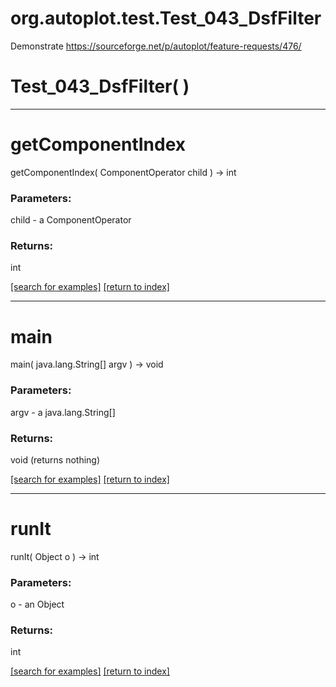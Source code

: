 # org.autoplot.test.Test_043_DsfFilter

Demonstrate https://sourceforge.net/p/autoplot/feature-requests/476/

# Test_043_DsfFilter( )


***
<a name="getComponentIndex"></a>
# getComponentIndex
getComponentIndex( ComponentOperator child ) &rarr; int



### Parameters:
child - a ComponentOperator

### Returns:
int


<a href="https://github.com/autoplot/dev/search?q=getComponentIndex&unscoped_q=getComponentIndex">[search for examples]</a>
<a href="https://github.com/autoplot/documentation/blob/master/javadoc/index-all.md">[return to index]</a>

***
<a name="main"></a>
# main
main( java.lang.String[] argv ) &rarr; void



### Parameters:
argv - a java.lang.String[]

### Returns:
void (returns nothing)


<a href="https://github.com/autoplot/dev/search?q=main&unscoped_q=main">[search for examples]</a>
<a href="https://github.com/autoplot/documentation/blob/master/javadoc/index-all.md">[return to index]</a>

***
<a name="runIt"></a>
# runIt
runIt( Object o ) &rarr; int



### Parameters:
o - an Object

### Returns:
int


<a href="https://github.com/autoplot/dev/search?q=runIt&unscoped_q=runIt">[search for examples]</a>
<a href="https://github.com/autoplot/documentation/blob/master/javadoc/index-all.md">[return to index]</a>

